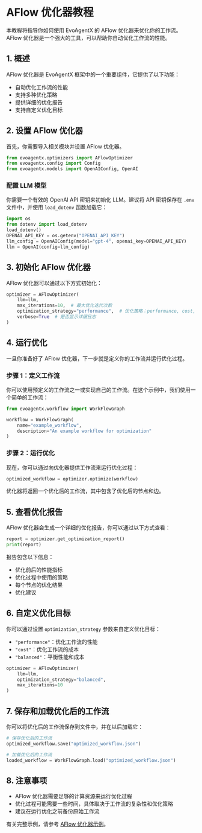 # AFlow 优化器教程

本教程将指导你如何使用 EvoAgentX 的 AFlow 优化器来优化你的工作流。AFlow 优化器是一个强大的工具，可以帮助你自动优化工作流的性能。

## 1. 概述

AFlow 优化器是 EvoAgentX 框架中的一个重要组件，它提供了以下功能：

- 自动优化工作流的性能
- 支持多种优化策略
- 提供详细的优化报告
- 支持自定义优化目标

## 2. 设置 AFlow 优化器

首先，你需要导入相关模块并设置 AFlow 优化器。

```python
from evoagentx.optimizers import AFlowOptimizer
from evoagentx.config import Config
from evoagentx.models import OpenAIConfig, OpenAI
```

### 配置 LLM 模型
你需要一个有效的 OpenAI API 密钥来初始化 LLM。建议将 API 密钥保存在 `.env` 文件中，并使用 `load_dotenv` 函数加载它：
```python
import os
from dotenv import load_dotenv
load_dotenv()
OPENAI_API_KEY = os.getenv("OPENAI_API_KEY")
llm_config = OpenAIConfig(model="gpt-4", openai_key=OPENAI_API_KEY)
llm = OpenAI(config=llm_config)
```

## 3. 初始化 AFlow 优化器

AFlow 优化器可以通过以下方式初始化：

```python
optimizer = AFlowOptimizer(
    llm=llm,
    max_iterations=10,  # 最大优化迭代次数
    optimization_strategy="performance",  # 优化策略：performance, cost, or balanced
    verbose=True  # 是否显示详细日志
)
```

## 4. 运行优化

一旦你准备好了 AFlow 优化器，下一步就是定义你的工作流并运行优化过程。

### 步骤 1：定义工作流
你可以使用预定义的工作流之一或实现自己的工作流。在这个示例中，我们使用一个简单的工作流：

```python
from evoagentx.workflow import WorkFlowGraph

workflow = WorkFlowGraph(
    name="example_workflow",
    description="An example workflow for optimization"
)
```

### 步骤 2：运行优化
现在，你可以通过向优化器提供工作流来运行优化过程：

```python
optimized_workflow = optimizer.optimize(workflow)
```

优化器将返回一个优化后的工作流，其中包含了优化后的节点和边。

## 5. 查看优化报告

AFlow 优化器会生成一个详细的优化报告，你可以通过以下方式查看：

```python
report = optimizer.get_optimization_report()
print(report)
```

报告包含以下信息：
- 优化前后的性能指标
- 优化过程中使用的策略
- 每个节点的优化结果
- 优化建议

## 6. 自定义优化目标

你可以通过设置 `optimization_strategy` 参数来自定义优化目标：

- `"performance"`：优化工作流的性能
- `"cost"`：优化工作流的成本
- `"balanced"`：平衡性能和成本

```python
optimizer = AFlowOptimizer(
    llm=llm,
    optimization_strategy="balanced",
    max_iterations=10
)
```

## 7. 保存和加载优化后的工作流

你可以将优化后的工作流保存到文件中，并在以后加载它：

```python
# 保存优化后的工作流
optimized_workflow.save("optimized_workflow.json")

# 加载优化后的工作流
loaded_workflow = WorkFlowGraph.load("optimized_workflow.json")
```

## 8. 注意事项

- AFlow 优化器需要足够的计算资源来运行优化过程
- 优化过程可能需要一些时间，具体取决于工作流的复杂性和优化策略
- 建议在运行优化之前备份原始工作流

有关完整示例，请参考 [AFlow 优化器示例](https://github.com/EvoAgentX/EvoAgentX/blob/main/examples/aflow_optimizer.py)。